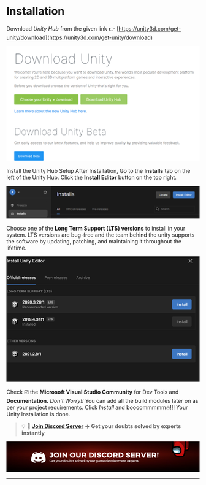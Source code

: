 #  Installation                                                                        


Download *Unity Hub* from the given link 👉 [https://unity3d.com/get-unity/download](https://unity3d.com/get-unity/download)
    
   <img src="./Images/downlad_unity_hub.png" alt="Download Unity Hub" width="2400"/>
    
 Install the Unity Hub Setup
 After Installation, Go to the **Installs** tab on the left of the Unity Hub.
Click the **Install Editor** button on the top right.
    
   ![Install Unity Hub](./Images/install_unity_hub.png)
    

  

 Choose one of the **Long Term Support (LTS) versions** to install in your system. LTS versions are bug-free and the team behind the unity supports the software by updating, patching, and maintaining it throughout the lifetime.
    
   ![Unity Editor Installation](./Images/editor.png)
    
 Check ☑️ the **Microsoft Visual Studio Community** for Dev Tools and **Documentation.**
 *Don’t Worry!!* You can add all the build modules later on as per your project requirements.
 Click *Install* and boooommmmm🔥!!! Your Unity Installation is done.

<aside>

> 💡 🚀 **[Join Discord Server](https://discord.gg/J5zDscnzms) → Get your doubts solved by experts instantly**

</aside>

![discord](./Images/discord.png)

---
